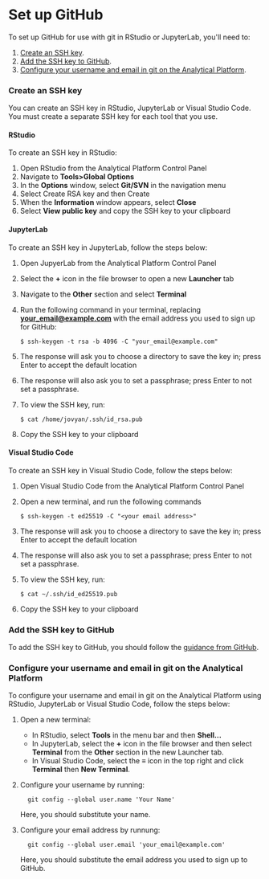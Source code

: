 # Set up GitHub

To set up GitHub for use with git in RStudio or JupyterLab, you'll need to:

1. [Create an SSH key](#create-an-ssh-key).
2. [Add the SSH key to GitHub](#add-the-ssh-key-to-github).
3. [Configure your username and email in git on the Analytical Platform](#configure-your-username-and-email-in-git-on-the-analytical-platform).

### Create an SSH key

You can create an SSH key in RStudio, JupyterLab or Visual Studio Code. You must create a separate SSH key for each tool that you use.

#### RStudio

To create an SSH key in RStudio:

1. Open RStudio from the Analytical Platform Control Panel
2. Navigate to **Tools>Global Options**
3. In the **Options** window, select **Git/SVN** in the navigation menu
4. Select Create RSA key and then Create
5. When the **Information** window appears, select **Close**
6. Select **View public key** and copy the SSH key to your clipboard

#### JupyterLab

To create an SSH key in JupyterLab, follow the steps below:

1. Open JupyerLab from the Analytical Platform Control Panel
2. Select the **+** icon in the file browser to open a new **Launcher** tab
3. Navigate to the **Other** section and select **Terminal**
4. Run the following command in your terminal, replacing **your_email@example.com** with the email address you used to sign up for GitHub:

    ```
    $ ssh-keygen -t rsa -b 4096 -C "your_email@example.com"
    ```

5. The response will ask you to choose a directory to save the key in; press Enter to accept the default location
6. The response will also ask you to set a passphrase; press Enter to not set a passphrase.
7. To view the SSH key, run:

    ```
    $ cat /home/jovyan/.ssh/id_rsa.pub
    ```

8. Copy the SSH key to your clipboard

#### Visual Studio Code

To create an SSH key in Visual Studio Code, follow the steps below:

1. Open Visual Studio Code from the Analytical Platform Control Panel
2. Open a new terminal, and run the following commands

    ```
    $ ssh-keygen -t ed25519 -C "<your email address>"
    ```

3. The response will ask you to choose a directory to save the key in; press Enter to accept the default location
4. The response will also ask you to set a passphrase; press Enter to not set a passphrase.
5. To view the SSH key, run:

    ```
    $ cat ~/.ssh/id_ed25519.pub
    ```

6. Copy the SSH key to your clipboard

### Add the SSH key to GitHub

To add the SSH key to GitHub, you should follow the [guidance from GitHub](https://help.github.com/en/articles/adding-a-new-ssh-key-to-your-github-account).

### Configure your username and email in git on the Analytical Platform

To configure your username and email in git on the Analytical Platform using RStudio, JupyterLab or Visual Studio Code, follow the steps below:

1.  Open a new terminal:
    - In RStudio, select **Tools** in the menu bar and then **Shell...**
    - In JupyterLab, select the **+** icon in the file browser and then select **Terminal** from the **Other** section in the new Launcher tab.
    - In Visual Studio Code, select the **≡** icon in the top right and click **Terminal** then **New Terminal**.

2.  Configure your username by running:

          git config --global user.name 'Your Name'

    Here, you should substitute your name.

3.  Configure your email address by runnung:

          git config --global user.email 'your_email@example.com'

    Here, you should substitute the email address you used to sign up to GitHub.
